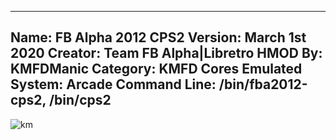-----------------------
Name: FB Alpha 2012 CPS2
Version: March 1st 2020
Creator: Team FB Alpha|Libretro
HMOD By: KMFDManic
Category: KMFD Cores
Emulated System: Arcade
Command Line: /bin/fba2012-cps2, /bin/cps2
-----------------------
![km](https://i.imgur.com/gUg6DLj.png)
